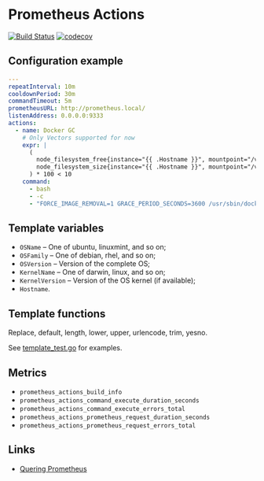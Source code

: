 # Prometheus Actions

[![Build Status](https://travis-ci.com/leominov/prometheus-actions.svg?token=tyxzVzn67Z9UV2wuxhSV&branch=master)](https://travis-ci.com/leominov/prometheus-actions)
[![codecov](https://codecov.io/gh/leominov/prometheus-actions/branch/master/graph/badge.svg)](https://codecov.io/gh/leominov/prometheus-actions)

## Configuration example

```yaml
---
repeatInterval: 10m
cooldownPeriod: 30m
commandTimeout: 5m
prometheusURL: http://prometheus.local/
listenAddress: 0.0.0.0:9333
actions:
  - name: Docker GC
    # Only Vectors supported for now
    expr: |
      (
        node_filesystem_free{instance="{{ .Hostname }}", mountpoint="/var/lib/docker"} /
        node_filesystem_size{instance="{{ .Hostname }}", mountpoint="/var/lib/docker"}
      ) * 100 < 10
    command:
      - bash
      - -c
      - "FORCE_IMAGE_REMOVAL=1 GRACE_PERIOD_SECONDS=3600 /usr/sbin/docker-gc"
```

## Template variables

* `OSName` – One of ubuntu, linuxmint, and so on;
* `OSFamily` – One of debian, rhel, and so on;
* `OSVersion` – Version of the complete OS;
* `KernelName` – One of darwin, linux, and so on;
* `KernelVersion` – Version of the OS kernel (if available);
* `Hostname`.

## Template functions

Replace, default, length, lower, upper, urlencode, trim, yesno.

See [template_test.go](template_test.go) for examples.

## Metrics

* `prometheus_actions_build_info`
* `prometheus_actions_command_execute_duration_seconds`
* `prometheus_actions_command_execute_errors_total`
* `prometheus_actions_prometheus_request_duration_seconds`
* `prometheus_actions_prometheus_request_errors_total`

## Links

* [Quering Prometheus](https://prometheus.io/docs/prometheus/latest/querying/basics/)
